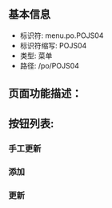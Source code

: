 
## 基本信息

- 标识符: menu.po.POJS04
- 标识符缩写: POJS04
- 类型: 菜单
- 路径: /po/POJS04

## 页面功能描述：





## 按钮列表:


### 手工更新



### 添加



### 更新


